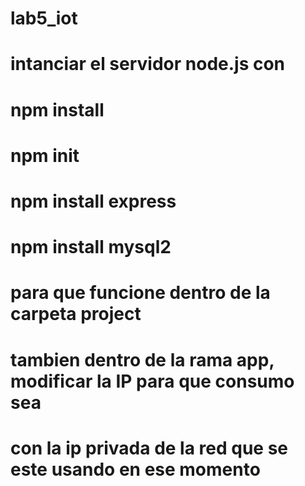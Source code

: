﻿# lab5_iot
# intanciar el servidor node.js con
# npm install
# npm init
# npm install express
# npm install mysql2
# para que funcione dentro de la carpeta project

# tambien dentro de la rama app, modificar la IP para que consumo sea
# con la ip privada de la red que se este usando en ese momento
